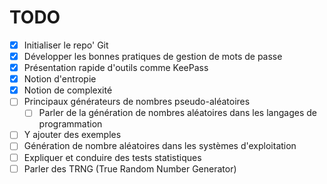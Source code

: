 # TODO

- [x] Initialiser le repo' Git
- [x] Développer les bonnes pratiques de gestion de mots de passe
- [x] Présentation rapide d'outils comme KeePass
- [x] Notion d'entropie
- [x] Notion de complexité
- [ ] Principaux générateurs de nombres pseudo-aléatoires
    - [ ] Parler de la génération de nombres aléatoires dans les langages de programmation
- [ ] Y ajouter des exemples
- [ ] Génération de nombre aléatoires dans les systèmes d'exploitation
- [ ] Expliquer et conduire des tests statistiques
- [ ] Parler des TRNG (True Random Number Generator)
